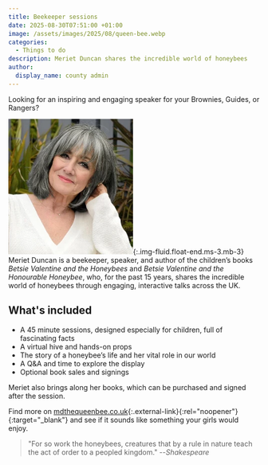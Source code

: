 ```yaml
---
title: Beekeeper sessions
date: 2025-08-30T07:51:00 +01:00
image: /assets/images/2025/08/queen-bee.webp
categories:
  - Things to do
description: Meriet Duncan shares the incredible world of honeybees
author:
  display_name: county admin
---
```

Looking for an inspiring and engaging speaker for your Brownies, Guides, or Rangers?

![Meriet Duncan](/assets/images/2025/08/meriet-duncan.webp){:.img-fluid.float-end.ms-3.mb-3}
Meriet Duncan is a beekeeper, speaker, and author of the children’s books *Betsie Valentine and the Honeybees* and *Betsie Valentine and the Honourable Honeybee*, who, for the past 15 years, shares the incredible world of honeybees through engaging, interactive talks across the UK.

## What's included

- A 45 minute sessions, designed especially for children, full of fascinating facts
- A virtual hive and hands-on props
- The story of a honeybee’s life and her vital role in our world
- A Q&A and time to explore the display
- Optional book sales and signings

Meriet also brings along her books, which can be purchased and signed after the session.

Find more on [mdthequeenbee.co.uk](https://mdthequeenbee.co.uk){:.external-link}{:rel="noopener"}{:target="_blank"} and see if it sounds like something your girls would enjoy.

> "For so work the honeybees, creatures that by a rule in nature teach the act of order to a peopled kingdom."
> --<cite>Shakespeare</cite>

